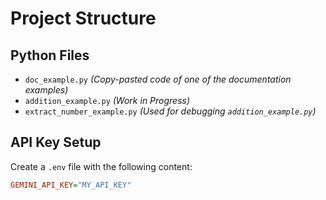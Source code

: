 <!-- ### Three .py files:

- doc_example - Copy-pasted code of one of the documentation examples
- addition_example - WIP
- extract-number_example - To debug addition_example

### For the API key, create a .env file with the contents of:

GEMINI_API_KEY="MY_API_KEY" -->


# Project Structure

## Python Files

- `doc_example.py` *(Copy-pasted code of one of the documentation examples)*
- `addition_example.py` *(Work in Progress)*
- `extract_number_example.py` *(Used for debugging `addition_example.py`)*

## API Key Setup

Create a `.env` file with the following content:

```ini
GEMINI_API_KEY="MY_API_KEY"
